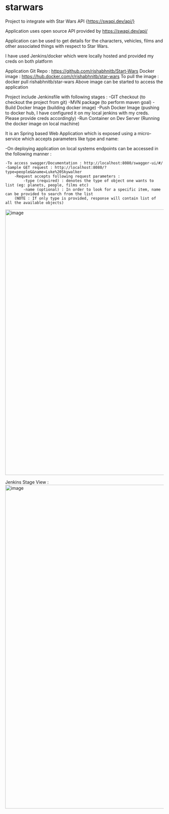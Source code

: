 # starwars
Project to integrate with Star Wars API {https://swapi.dev/api/}

Application uses open source API provided by https://swapi.dev/api/

Application can be used to get details for the characters, vehicles, films and 
other associated things with respect to Star Wars.

I have used Jenkins/docker which were locally hosted and provided my creds on both platform

Application Git Repo : https://github.com/rishabhnitb/Start-Wars
Docker image : https://hub.docker.com/r/rishabhnitb/star-wars
To pull the image : docker pull rishabhnitb/star-wars
Above image can be started to access the application

Project include Jenkinsfile with following stages :
	-GIT checkout (to checkout the project from git)
	-MVN package (to perform maven goal)
	-Build Docker Image (building docker image)
	-Push Docker Image (pushing to docker hub, I have configured it on my local jenkins with my creds. Please provide creds accordingly)
	-Run Container on Dev Server (Running the docker image on local machine)

It is an Spring based Web Application which is exposed using a micro-service which accepts parameters like type and name:

-On deploying application on local systems endpoints can be accessed in the following manner : 
	
	-To access swagger/Documentation : http://localhost:8080/swagger-ui/#/
	-Sample GET request : http://localhost:8080/?type=people&&name=Luke%20Skywalker
		-Request accepts following request parameters : 
			-type (required) : denotes the type of object one wants to list (eg: planets, people, films etc)
			-name (optional) : In order to look for a specific item, name can be provided to search from the list
		(NOTE : If only type is provided, response will contain list of all the available objects)
		
<img width="843" alt="image" src="https://user-images.githubusercontent.com/5252807/172023401-87eadd21-48cb-4326-9c53-feda781874b0.png">

Jenkins Stage View : 
<img width="1028" alt="image" src="https://user-images.githubusercontent.com/5252807/172051268-fc4e7a0d-ebcb-4bb0-a340-ae05b217ab77.png">

		
		
